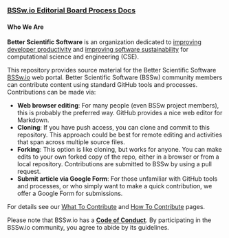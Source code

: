 ### [BSSw.io Editorial Board Process Docs](https://betterscientificsoftware.github.io/bssw.io/)

#### Who We Are

**Better Scientific Software** is an organization dedicated to [improving developer productivity](Articles/WhatIs/WhatIsProductivity.md) and [improving software sustainability](Articles/WhatIs/WhatIsSustainability.md) for computational science and engineering (CSE).

This repository provides source material for the Better Scientific Software [BSSw.io](https://bssw.io) web portal. Better Scientific Software (BSSw) community members can contribute content using standard GitHub tools and processes. Contributions can be made via:
* **Web browser editing**:  For many people (even BSSw project members), this is probably the preferred way.  GitHub provides a nice web editor for Markdown.
* **Cloning**: If you have push access, you can clone and commit to this repository.  This approach could be best for remote editing and activities that span across multiple source files.
* **Forking**: This option is like cloning, but works for anyone.  You can make edits to your own forked copy of the repo, either in a browser or from a local repository.  Contributions are submitted to BSSw by using a pull request.
* **Submit article via Google Form**: For those unfamiliar with GitHub tools and processes, or who simply want to make a quick contribution, we offer a Google Form for submissions.

For details see our [What To Contribute](https://bssw.io/pages/what-to-contribute-content-for-better-scientific-software) and [How To Contribute](https://bssw.io/pages/how-to-contribute-content-to-better-scientific-software) pages.

Please note that BSSw.io has a [**Code of Conduct**](Site/Policies.md). By participating in the BSSw.io community, you agree to abide by its guidelines.

<!---
Publish: no
---!>
